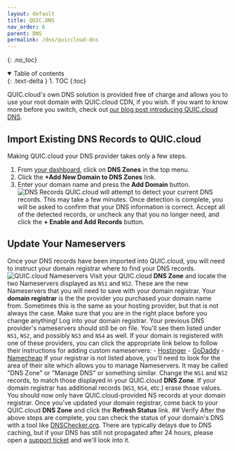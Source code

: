 ```yaml
---
layout: default
title: QUIC.DNS
nav_order: 6
parent: DNS
permalink: /dns/quiccloud-dns
---
```


{: .no_toc} 

<details open markdown="block">
  <summary>
    Table of contents
  </summary>
  {: .text-delta }
1. TOC
{:toc}

</details>

QUIC.cloud's own DNS solution is provided free of charge and allows you to use your root domain with QUIC.cloud CDN, if you wish. If you want to know more before you switch, check out [our blog post introducing QUIC.cloud DNS](https://quic.cloud/introducing-quic-cloud-dns/). 

## Import Existing DNS Records to QUIC.cloud 

Making QUIC.cloud your DNS provider takes only a few steps. 

1. From [your dashboard](https://my.quic.cloud), click on **DNS Zones** in the top menu. 
2. Click the **+Add New Domain to DNS Zones** link. 
3. Enter your domain name and press the **Add Domain** button. ![DNS Records](https://quic.cloud/wp-content/uploads/2020/10/Records.png) QUIC.cloud will attempt to detect your current DNS records. This may take a few minutes. Once detection is complete, you will be asked to confirm that your DNS information is correct. Accept all of the detected records, or uncheck any that you no longer need, and click the **+ Enable and Add Records** button. 

## Update Your Nameservers 

Once your DNS records have been imported into QUIC.cloud, you will need to instruct your domain registrar where to find your DNS records. ![QUIC.cloud Nameservers](https://quic.cloud/wp-content/uploads/2020/10/Name-Servers.png) Visit your QUIC.cloud **DNS Zone** and locate the two Nameservers displayed as `NS1` and `NS2`. These are the new Nameservers that you will need to save with your domain registrar. Your **domain registrar** is the the provider you purchased your domain name from. Sometimes this is the same as your hosting provider, but that is not always the case. Make sure that you are in the right place before you change anything! Log into your domain registrar. Your previous DNS provider's nameservers should still be on file. You'll see them listed under `NS1`, `NS2`, and possibly `NS3` and `NS4` as well. If your domain is registered with one of these providers, you can click the appropriate link below to follow their instructions for adding custom nameservers: - [Hostinger](https://support.hostinger.com/en/articles/1696789-how-to-change-nameservers-at-hostinger) - [GoDaddy](https://www.godaddy.com/help/change-nameservers-for-my-domains-664) - [Namecheap](https://www.namecheap.com/support/knowledgebase/article.aspx/767/10/how-to-change-dns-for-a-domain/) If your registrar is not listed above, you'll need to look for the area of their site which allows you to manage Nameservers. It may be called "DNS Zone" or "Manage DNS" or something similar. Change the `NS1` and `NS2` records, to match those displayed in your QUIC.cloud **DNS Zone**. If your domain registrar has additional records (`NS3`, `NS4`, etc.) erase those values. You should now only have QUIC.cloud-provided NS records at your domain registrar. Once you've updated your domain registrar, come back to your QUIC.cloud **DNS Zone** and click the **Refresh Status** link. ## Verify After the above steps are complete, you can check the status of your domain's DNS with a tool like [DNSChecker.org](https://dnschecker.org/). There are typically delays due to DNS caching, but if your DNS has still not propagated after 24 hours, please open a [support ticket](https://quic.cloud/support/) and we'll look into it. 

